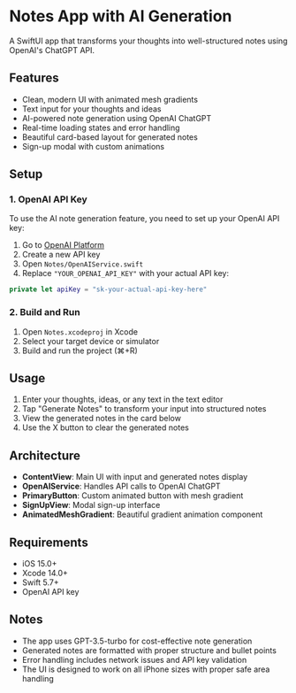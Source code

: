 # Notes App with AI Generation

A SwiftUI app that transforms your thoughts into well-structured notes using OpenAI's ChatGPT API.

## Features

- Clean, modern UI with animated mesh gradients
- Text input for your thoughts and ideas
- AI-powered note generation using OpenAI ChatGPT
- Real-time loading states and error handling
- Beautiful card-based layout for generated notes
- Sign-up modal with custom animations

## Setup

### 1. OpenAI API Key

To use the AI note generation feature, you need to set up your OpenAI API key:

1. Go to [OpenAI Platform](https://platform.openai.com/api-keys)
2. Create a new API key
3. Open `Notes/OpenAIService.swift`
4. Replace `"YOUR_OPENAI_API_KEY"` with your actual API key:

```swift
private let apiKey = "sk-your-actual-api-key-here"
```

### 2. Build and Run

1. Open `Notes.xcodeproj` in Xcode
2. Select your target device or simulator
3. Build and run the project (⌘+R)

## Usage

1. Enter your thoughts, ideas, or any text in the text editor
2. Tap "Generate Notes" to transform your input into structured notes
3. View the generated notes in the card below
4. Use the X button to clear the generated notes

## Architecture

- **ContentView**: Main UI with input and generated notes display
- **OpenAIService**: Handles API calls to OpenAI ChatGPT
- **PrimaryButton**: Custom animated button with mesh gradient
- **SignUpView**: Modal sign-up interface
- **AnimatedMeshGradient**: Beautiful gradient animation component

## Requirements

- iOS 15.0+
- Xcode 14.0+
- Swift 5.7+
- OpenAI API key

## Notes

- The app uses GPT-3.5-turbo for cost-effective note generation
- Generated notes are formatted with proper structure and bullet points
- Error handling includes network issues and API key validation
- The UI is designed to work on all iPhone sizes with proper safe area handling 
